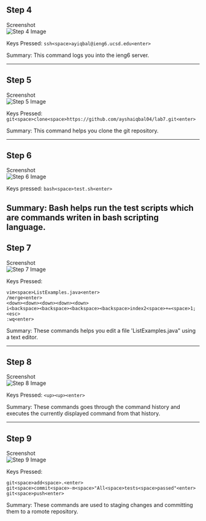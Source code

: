 ## Step 4

Screenshot  
![Step 4 Image](https://ayshaiqbal04.github.io/cse15l-lab-reports/lab-report-4/images/Image-1.png)

Keys Pressed: `ssh<space>ayiqbal@ieng6.ucsd.edu<enter>`

Summary: This command logs you into the ieng6 server.

---

## Step 5

Screenshot  
![Step 5 Image](https://ayshaiqbal04.github.io/cse15l-lab-reports/lab-report-4/images/Image-2.png)

Keys Pressed: `git<space>clone<space>https://github.com/ayshaiqbal04/lab7.git<enter>`

Summary: This command helps you clone the git repository.

---

## Step 6

Screenshot  
![Step 6 Image](https://ayshaiqbal04.github.io/cse15l-lab-reports/lab-report-4/images/Image-3.png)

Keys pressed: `bash<space>test.sh<enter>`

Summary: Bash helps run the test scripts which are commands writen in bash scripting language.
---

## Step 7

Screenshot  
![Step 7 Image](https://ayshaiqbal04.github.io/cse15l-lab-reports/lab-report-4/images/Image-4.png)

Keys Pressed:
```
vim<space>ListExamples.java<enter>
/merge<enter>
<down><down><down><down><down>
i<backspace><backspace><backspace><backspace>index2<space>+=<space>1;<esc>
:wq<enter>
```

Summary: These commands helps you edit a file 'ListExamples.java" using a text editor.

---

## Step 8

Screenshot\
![Step 8 Image](https://ayshaiqbal04.github.io/cse15l-lab-reports/lab-report-4/images/Image-5.png)

Keys Pressed: `<up><up><enter>`

Summary: These commands goes through the command history and executes the currently displayed command from that history.

---

## Step 9

Screenshot  
![Step 9 Image](https://ayshaiqbal04.github.io/cse15l-lab-reports/lab-report-4/images/Image-6.png)

Keys Pressed:
```
git<space>add<space>.<enter>
git<space>commit<space>-m<space>"All<space>tests<space>passed"<enter>
git<space>push<enter>
```

Summary: These commands are used to staging changes and committing them to a romote repository. 